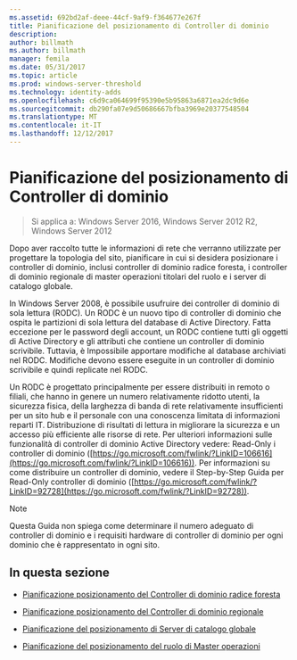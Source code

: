 ```yaml
---
ms.assetid: 692bd2af-deee-44cf-9af9-f364677e267f
title: Pianificazione del posizionamento di Controller di dominio
description: 
author: billmath
ms.author: billmath
manager: femila
ms.date: 05/31/2017
ms.topic: article
ms.prod: windows-server-threshold
ms.technology: identity-adds
ms.openlocfilehash: c6d9ca064699f95390e5b95863a6871ea2dc9d6e
ms.sourcegitcommit: db290fa07e9d50686667bfba3969e20377548504
ms.translationtype: MT
ms.contentlocale: it-IT
ms.lasthandoff: 12/12/2017
---
```

# <a name="planning-domain-controller-placement"></a>Pianificazione del posizionamento di Controller di dominio

>Si applica a: Windows Server 2016, Windows Server 2012 R2, Windows Server 2012

Dopo aver raccolto tutte le informazioni di rete che verranno utilizzate per progettare la topologia del sito, pianificare in cui si desidera posizionare i controller di dominio, inclusi controller di dominio radice foresta, i controller di dominio regionale di master operazioni titolari del ruolo e i server di catalogo globale.  
  
In Windows Server 2008, è possibile usufruire dei controller di dominio di sola lettura (RODC). Un RODC è un nuovo tipo di controller di dominio che ospita le partizioni di sola lettura del database di Active Directory. Fatta eccezione per le password degli account, un RODC contiene tutti gli oggetti di Active Directory e gli attributi che contiene un controller di dominio scrivibile. Tuttavia, è Impossibile apportare modifiche al database archiviati nel RODC. Modifiche devono essere eseguite in un controller di dominio scrivibile e quindi replicate nel RODC.  
  
Un RODC è progettato principalmente per essere distribuiti in remoto o filiali, che hanno in genere un numero relativamente ridotto utenti, la sicurezza fisica, della larghezza di banda di rete relativamente insufficienti per un sito hub e il personale con una conoscenza limitata di informazioni reparti IT. Distribuzione di risultati di lettura in migliorare la sicurezza e un accesso più efficiente alle risorse di rete. Per ulteriori informazioni sulle funzionalità di controller di dominio Active Directory vedere: Read-Only i controller di dominio ([https://go.microsoft.com/fwlink/?LinkID=106616](https://go.microsoft.com/fwlink/?LinkID=106616)). Per informazioni su come distribuire un controller di dominio, vedere il Step-by-Step Guida per Read-Only controller di dominio ([https://go.microsoft.com/fwlink/?LinkID=92728](https://go.microsoft.com/fwlink/?LinkID=92728)).  
  
> [!NOTE]  
> Questa Guida non spiega come determinare il numero adeguato di controller di dominio e i requisiti hardware di controller di dominio per ogni dominio che è rappresentato in ogni sito.  
  
## <a name="in-this-section"></a>In questa sezione  
  
-   [Pianificazione posizionamento del Controller di dominio radice foresta](../../ad-ds/plan/Planning-Forest-Root-Domain-Controller-Placement.md)  
  
-   [Pianificazione posizionamento del Controller di dominio regionale](../../ad-ds/plan/Planning-Regional-Domain-Controller-Placement.md)  
  
-   [Pianificazione del posizionamento di Server di catalogo globale](../../ad-ds/plan/Planning-Global-Catalog-Server-Placement.md)  
  
-   [Pianificazione del posizionamento del ruolo di Master operazioni](../../ad-ds/plan/Planning-Operations-Master-Role-Placement.md)  
  


